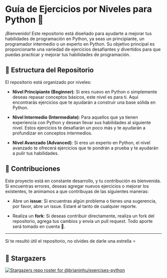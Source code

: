# Guía de Ejercicios por Niveles para Python 🐍

¡Bienvenido! Este repositorio está diseñado para ayudarte a mejorar tus habilidades de programación en Python, ya seas un principiante, un programador intermedio o un experto en Python. Su objetivo principal es proporcionarte una variedad de ejercicios desafiantes y divertidos para que puedas practicar y mejorar tus habilidades de programación.

## 📂 Estructura del Repositorio

El repositorio está organizado por niveles:

- **Nivel Principiante (Beginner)**: Si eres nuevo en Python o simplemente deseas repasar conceptos básicos, este nivel es para ti. Aquí encontrarás ejercicios que te ayudarán a construir una base sólida en Python.

- **Nivel Intermedio (Intermediate)**: Para aquellos que ya tienen experiencia con Python y desean llevar sus habilidades al siguiente nivel. Estos ejercicios te desafiarán un poco más y te ayudarán a profundizar en conceptos intermedios.

- **Nivel Avanzado (Advanced)**: Si eres un experto en Python, el nivel avanzado te ofrecerá ejercicios que te pondrán a prueba y te ayudarán a pulir tus habilidades.

## 🚀 Contribuciones

Este proyecto está en constante desarrollo, y tu contribución es bienvenida. Si encuentras errores, deseas agregar nuevos ejercicios o mejorar los existentes, te animamos a que contribuyas de las siguientes maneras:

- Abre un **issue**: Si encuentras algún problema o tienes una sugerencia, por favor, abre un issue. Estaré al tanto de cualquier reporte.

- Realiza un **fork**: Si deseas contribuir directamente, realiza un fork del repositorio, agrega tus cambios y envía un pull request. Todo aporte será tomado en cuenta 🙂.

--- 

Si te resultó útil el repositorio, no olvides de darle una estrella ⭐

## 🌟 Stargazers

[![Stargazers repo roster for @brianinhu/exercises-python](https://reporoster.com/stars/brianinhu/exercises-python)](https://github.com/brianinhu/exercises-python/stargazers)
